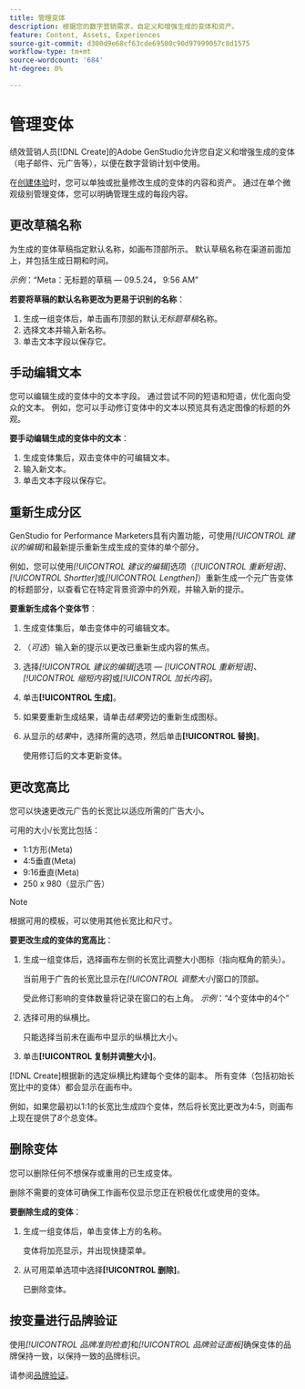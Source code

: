 ```yaml
---
title: 管理变体
description: 根据您的数字营销需求，自定义和增强生成的变体和资产。
feature: Content, Assets, Experiences
source-git-commit: d300d9e68cf63cde69500c90d97999057c8d1575
workflow-type: tm+mt
source-wordcount: '684'
ht-degree: 0%

---
```



# 管理变体

绩效营销人员[!DNL Create]的Adobe GenStudio允许您自定义和增强生成的变体（电子邮件、元广告等），以便在数字营销计划中使用。

在[创建体验](/help/tutorials/tutorials.md)时，您可以单独或批量修改生成的变体的内容和资产。 通过在单个微观级别管理变体，您可以明确管理生成的每段内容。

## 更改草稿名称

为生成的变体草稿指定默认名称，如画布顶部所示。 默认草稿名称在渠道前面加上，并包括生成日期和时间。

*示例*：“Meta：无标题的草稿 — 09.5.24， 9:56 AM”

**若要将草稿的默认名称更改为更易于识别的名称**：

1. 生成一组变体后，单击画布顶部的默认&#x200B;_无标题草稿_&#x200B;名称。
1. 选择文本并输入新名称。
1. 单击文本字段以保存它。

## 手动编辑文本

您可以编辑生成的变体中的文本字段。 通过尝试不同的短语和短语，优化面向受众的文本。 例如，您可以手动修订变体中的文本以预览具有选定图像的标题的外观。

**要手动编辑生成的变体中的文本**：

1. 生成变体集后，双击变体中的可编辑文本。
1. 输入新文本。
1. 单击文本字段以保存它。

## 重新生成分区

GenStudio for Performance Marketers具有内置功能，可使用&#x200B;_[!UICONTROL 建议的编辑]_&#x200B;和最新提示重新生成生成的变体的单个部分。

例如，您可以使用&#x200B;_[!UICONTROL 建议的编辑]_&#x200B;选项（_[!UICONTROL 重新短语]_、_[!UICONTROL Shortter]_&#x200B;或&#x200B;_[!UICONTROL Lengthen]_）重新生成一个元广告变体的标题部分，以查看它在特定背景资源中的外观，并输入新的提示。

**要重新生成各个变体节**：

1. 生成变体集后，单击变体中的可编辑文本。
1. （_可选_）输入新的提示以更改已重新生成内容的焦点。
1. 选择&#x200B;_[!UICONTROL 建议的编辑]_&#x200B;选项 — _[!UICONTROL 重新短语]_、_[!UICONTROL 缩短内容]_&#x200B;或&#x200B;_[!UICONTROL 加长内容]_。
1. 单击&#x200B;**[!UICONTROL 生成]**。
1. 如果要重新生成结果，请单击&#x200B;_结果_&#x200B;旁边的重新生成图标。
1. 从显示的&#x200B;_结果_&#x200B;中，选择所需的选项，然后单击&#x200B;**[!UICONTROL 替换]**。

   使用修订后的文本更新变体。

<!-- ## Crop assets

You can manually crop and reposition image assets in individual generated variants.

**To crop and reposition images in variants**:

1. After generating a set of variants, hover over an image within a variant.
1. Click **[!UICONTROL Apply Crop]**.
1. Zoom in and out and drag the image into the desired position.
1. Click **[!UICONTROL Apply]**.

   The cropped image is automatically saved and visible for the variant. -->

## 更改宽高比

您可以快速更改元广告的长宽比以适应所需的广告大小。

可用的大小/长宽比包括：

* 1:1方形(Meta)
* 4:5垂直(Meta)
* 9:16垂直(Meta)
* 250 x 980（显示广告）

>[!NOTE]
>
>根据可用的模板，可以使用其他长宽比和尺寸。

**要更改生成的变体的宽高比**：

1. 生成一组变体后，选择画布左侧的长宽比调整大小图标（指向框角的箭头）。

   当前用于广告的长宽比显示在&#x200B;_[!UICONTROL 调整大小]_&#x200B;窗口的顶部。

   受此修订影响的变体数量将记录在窗口的右上角。 _示例_：“4个变体中的4个”

1. 选择可用的纵横比。

   只能选择当前未在画布中显示的纵横比大小。

1. 单击&#x200B;**[!UICONTROL 复制并调整大小]**。

[!DNL Create]根据新的选定纵横比构建每个变体的副本。 所有变体（包括初始长宽比中的变体）都会显示在画布中。

例如，如果您最初以1:1的长宽比生成四个变体，然后将长宽比更改为4:5，则画布上现在提供了&#x200B;_8_&#x200B;个总变体。

## 删除变体

您可以删除任何不想保存或重用的已生成变体。

删除不需要的变体可确保工作画布仅显示您正在积极优化或使用的变体。

**要删除生成的变体**：

1. 生成一组变体后，单击变体上方的名称。

   变体将加亮显示，并出现快捷菜单。

1. 从可用菜单选项中选择&#x200B;**[!UICONTROL 删除]**。

   已删除变体。

## 按变量进行品牌验证

使用&#x200B;_[!UICONTROL 品牌准则检查]_&#x200B;和&#x200B;_[!UICONTROL 品牌验证面板]_&#x200B;确保变体的品牌保持一致，以保持一致的品牌标识。

请参阅[品牌验证](/help/user-guide/guidelines/brand-validation.md#improve-brand-alignment)。
